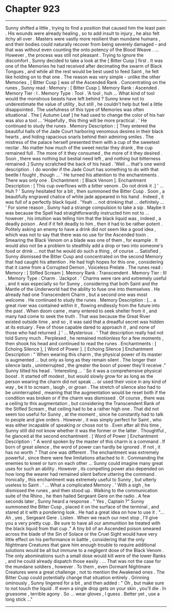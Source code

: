 
# Chapter 923


---

Sunny shifted a little , trying to find a position that caused him the least pain . His wounds were already healing , so to add insult to injury , he also felt itchy all over . Masters were vastly more resilient than mundane humans , and their bodies could naturally recover from being severely damaged - and that was without even counting the onto potency of the Blood Weave .
... However , the process was still not pleasant .
Trying to ignore the discomfort , Sunny decided to take a look at the [ Bitter Cusp ] first . It was one of the Memories he had received after decimating the swarm of Black Tongues , and while all the rest would be best used to feed Saint , he felt like holding on to that one .
The reason was very simple - unlike the other Memories , [ Bitter Cusp ] was of the Ascended Rank .
Concentrating on the runes , Sunny read :
Memory : [ Bitter Cusp ].
Memory Rank : Ascended .
Memory Tier : I .
Memory Type : Tool .
'A tool , huh ...
What kind of tool would the monstrous beasts have left behind ? Sunny knew not to underestimate the value of utility , but still , he couldn't help but feel a little disappointed . The usefulness of this type of Memories was often situational . The [ Autumn Leaf ] he had used to change the color of his hair was also a tool ...
'Hopefully , this thing will be more practical . '
He continued to study the runes .
Memory Description : [ They entered the beautiful halls of the Jade Court harboring venomous desires in their black hearts , and hiding rapacious snarls behind their admiring smiles .
The mistress of the palace herself presented them with a cup of the sweetest nectar . No matter how much of the sweet nectar they drank , the cup remained full . The more of it they consumed , the more of it they desired . Soon , there was nothing but bestial need left , and nothing but bitterness remained .]
Sunny scratched the back of his head .
'Well ... that's one weird description . I do wonder if the Jade Court has something to do with that beetle I fought , though ... '
He turned his attention to the enchantments . There was only one .
Enchantment : [ Black Venom ].
Enchantment Description : [ This cup overflows with a bitter venom . Do not drink it .]
' ... Huh ? '
Sunny hesitated for a bit , then summoned the Bitter Cusp . Soon , a beautifully engraved chalice of white jade appeared in his hand . Indeed , it was full of a perfectly black liquid .
'Yeah ... not drinking that ... definitely ... '
For some reason , Sunny had a strange compulsion to take a sip . Maybe it was because the Spell had straightforwardly instructed him not to ... however , his intuition was telling him that the black liquid was , indeed , a deadly poison . And if it felt deadly to him , then it had to be rather potent .
Politely asking an enemy to have a drink did not seem like a good idea , which was not to say that there was no use for the Ascended toxin . Smearing the Black Venom on a blade was one of them , for example .
It would also not be a problem to stealthily add a drop or two into someone's food or drink ... not that he would do such a thing , of course ...
Satisfied , Sunny dismissed the Bitter Cusp and concentrated on the second Memory that had caught his attention . He had high hopes for this one , considering that it came from a Corrupted Demon , Voiceless Prelate .
The runes read :
Memory : [ Stifled Scream ].
Memory Rank : Transcendent .
Memory Tier : III .
Memory Type : Charm .
'Jackpot . '
Charms were rare and extremely useful , and it was especially so for Sunny , considering that both Saint and the Mantle of the Underworld had the ability to fuse one into themselves .
He already had one Transcendent Charm , but a second one was most welcome .
He continued to study the runes .
Memory Description : [... a great river was contained within it , flowing endlessly from the future into the past . When doom came , many entered to seek shelter from it , and many had come to seek the truth . That was because the Great River existed outside time , and so , it was said that a dreadful secret was hidden at its estuary . Few of those capable dared to approach it , and none of those who had returned .]
' ... Mysterious . '
That description really had not told Sunny much . Perplexed , he remained motionless for a few moments , then shook his head and continued to read the runes .
Enchantments : [ Echoing Silence ], [ Word of Power ].
[ Echoing Silence ] Enchantment Description : " When wearing this charm , the physical power of its master is augmented ... but only as long as they remain silent . The longer their silence lasts , uninterrupted , the greater the boon of power they'll receive ."
Sunny tilted his head .
'Interesting ... '
So it was a comprehensive physical boost . It started off modest , but would slowly grow for as long as the person wearing the charm did not speak ... or used their voice in any kind of way , be it to scream , laugh , or groan . The stretch of silence also had to be uninterrupted , meaning that the augmentation would be reset both if the condition was broken or if the charm was dismissed .
Of course , there was a ceiling to this augmentation , but considering the Transcendent Rank of the Stifled Scream , that ceiling had to be a rather high one .
That did not seem too useful for Sunny , at the moment , since he constantly had to talk to people and give orders . However , it was simply perfect for Saint , who was either incapable of speaking or chose not to .
Even after all this time , Sunny still did not know whether it was the former or the latter .
Thoughtful , he glanced at the second enchantment .
[ Word of Power ] Enchantment Description : " A word spoken by the master of this charm is a command . If born of great silence , the word of power can hardly be ignored . If not , it has no worth ."
That one was different . The enchantment was extremely powerful , since there were few limitations attached to it . Commanding the enemies to kneel or turn on each other ... Sunny could imagine many great uses for such an ability . However , its compelling power also depended on how long the wearer had remained silent before uttering the command .
Ironically , this enchantment was extremely useful to Sunny , but utterly useless to Saint .
' ... What a complicated Memory . '
With a sigh , he dismissed the runes , and then stood up .
Walking to the communication suite of the Rhino , he then hailed Sergeant Gere on the radio . A few seconds later , Sunny heard a response .
" Yes , Captain ?"
Sunny summoned the Bitter Cusp , placed it on the surface of the terminal , and stared at it with a pondering look .
He had a great idea on how to use it .
"... Ah , yes , Sergeant Gere . Listen . When we reach our next stop , I'll give you a very pretty cup . Be sure to have all our ammunition be treated with the black liquid from that cup ."
A tiny bit of an Ascended poison smeared across the blade of the Sin of Solace or the Cruel Sight would have very little effect on his performance in battle , considering that the only Nightmare Creatures that gave him enough trouble to require additional solutions would be all but immune to a negligent dose of the Black Venom .
The only abominations such a small dose would kill were of the lower Ranks , and he could already dispatch those easily .
... That was not the case for the mundane soldiers , however . To them , even Dormant Nightmare Creatures were a great challenge , not to mention the Awakened ones .
The Bitter Cusp could potentially change that situation entirely .
Grinning ominously , Sunny lingered for a bit , and then added :
" Oh , but make sure to not touch the liquid . If even a single drop gets on your skin , you'll die . In gruesome , terrible agony . So ... wear gloves , I guess . Better yet , use a long stick ..."

---

